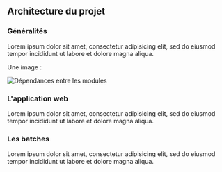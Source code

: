 ## Architecture du projet

### Généralités

Lorem ipsum dolor sit amet, consectetur adipisicing elit,
sed do eiusmod tempor incididunt ut labore et dolore magna aliqua.


Une image :

![Dépendances entre les modules](img/route1.jpg)


### L'application web

Lorem ipsum dolor sit amet, consectetur adipisicing elit,
sed do eiusmod tempor incididunt ut labore et dolore magna aliqua.


### Les batches

Lorem ipsum dolor sit amet, consectetur adipisicing elit,
sed do eiusmod tempor incididunt ut labore et dolore magna aliqua.